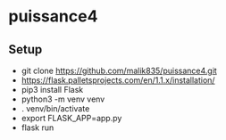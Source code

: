 # puissance4

## Setup

- git clone https://github.com/malik835/puissance4.git
- https://flask.palletsprojects.com/en/1.1.x/installation/
- pip3 install Flask
- python3 -m venv venv
- . venv/bin/activate
- export FLASK_APP=app.py
- flask run
